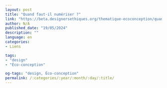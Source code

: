 ```yaml
---
layout: post
title: "Quand faut-il numériser ?"
link: "https://beta.designersethiques.org/thematique-ecoconception/quand-faut-il-numeriser"
author: N/A
published_date: "19/05/2024"
description: ""
language: en
categories:
- Liens

tags:
- "design"
- "Éco-conception"

og-tags: "design, Éco-conception"
permalink: /:categories/:year/:month/:day/:title/
---
```

